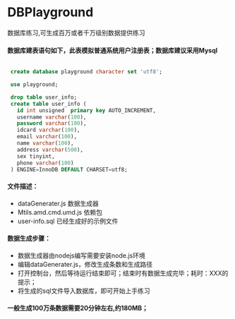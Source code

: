 # DBPlayground
数据库练习,可生成百万或者千万级别数据提供练习

#### 数据库建表语句如下，此表模拟普通系统用户注册表；数据库建议采用Mysql

```sql

 create database playground character set 'utf8'; 

 use playground;

 drop table user_info;
 create table user_info (
   id int unsigned  primary key AUTO_INCREMENT,
   username varchar(100),
   password varchar(100),
   idcard varchar(100),
   email varchar(100),
   name varchar(100),
   address varchar(500),
   sex tinyint,
   phone varchar(100)
 ) ENGINE=InnoDB DEFAULT CHARSET=utf8;
```


#### 文件描述：
- dataGenerater.js 数据生成器
- Mtils.amd.cmd.umd.js 依赖包
- user-info.sql 已经生成好的示例文件

#### 数据生成步骤：
- 数据生成器由nodejs编写需要安装node.js环境
- 编辑dataGenerater.js，修改生成条数和生成路径
- 打开控制台，然后等待运行结束即可；结束时有数据生成完毕；耗时：XXX的提示；
- 将生成的sql文件导入数据库，即可开始上手练习


#### 一般生成100万条数据需要20分钟左右,约180MB；



